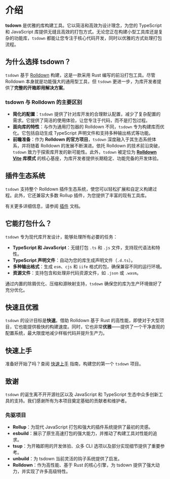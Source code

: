 # 介绍

**tsdown** 是优雅的库构建工具。它以简洁和高效为设计理念，为您的 TypeScript 和 JavaScript 库提供无缝且高效的打包方式。无论您正在构建小型工具库还是复杂的功能库，`tsdown` 都能让您专注于核心代码开发，同时以优雅的方式处理打包流程。

## 为什么选择 tsdown？

`tsdown` 基于 [Rolldown](https://rolldown.rs) 构建，这是一款采用 Rust 编写的前沿打包工具。尽管 Rolldown 本身就是功能强大的通用型工具，但 `tsdown` 更进一步，为库开发者提供了**完整的开箱即用解决方案**。

### tsdown 与 Rolldown 的主要区别

- **简化的配置**：`tsdown` 提供了针对库开发的合理默认配置，减少了复杂配置的需求。它提供了简洁的使用体验，让您专注于代码，而不是打包过程。
- **面向库的特性**：与作为通用打包器的 Rolldown 不同，`tsdown` 专为构建库而优化。它包括自动生成 TypeScript 声明文件和支持多种输出格式等功能。
- **前瞻准备**：作为 **Rolldown 的官方项目**，`tsdown` 深度融入于其生态系统体系，并将随着 Rolldown 的发展不断演进。依托 Rolldown 的技术前沿突破，`tsdown` 致力于探索库开发的新可能性。此外，`tsdown` 被定位为 **[Rolldown Vite](https://github.com/vitejs/rolldown-vite) 库模式** 的核心基座，为库开发者提供长期稳定、功能完备的开发体验。

## 插件生态系统

`tsdown` 支持整个 Rolldown 插件生态系统，使您可以轻松扩展和自定义构建过程。此外，它还兼容大多数 Rollup 插件，为您提供了丰富的现有工具库。

有关更多详细信息，请参阅 [插件](../advanced/plugins.md) 文档。

## 它能打包什么？

`tsdown` 专为现代库开发设计，能够处理所有必要的任务：

- **TypeScript 和 JavaScript**：无缝打包 `.ts` 和 `.js` 文件，支持现代语法和特性。
- **TypeScript 声明文件**：自动为您的库生成声明文件（`.d.ts`）。
- **多种输出格式**：生成 `esm`、`cjs` 和 `iife` 格式的包，确保兼容不同的运行环境。
- **资源文件**：支持包含和处理非代码资源文件，如 `.json` 或 `.wasm`。

通过内置的除屑优化、压缩和源映射支持，`tsdown` 确保您的库为生产环境做好了充分优化。

## 快速且优雅

`tsdown` 的设计目标是**快速**。借助 Rolldown 基于 Rust 的高性能，即使对于大型项目，它也能提供极快的构建速度。同时，它也非常**优雅**——提供了一个干净直观的配置系统，最大限度地减少样板代码并提升生产力。

## 快速上手

准备好开始了吗？查阅 [快速上手](./getting-started.md) 指南，构建您的第一个 `tsdown` 项目。

## 致谢

`tsdown` 的诞生离不开开源社区以及 JavaScript 和 TypeScript 生态中众多创新工具的支持。我们感谢所有为本项目奠定基础的贡献者和维护者。

### 先驱项目

- **Rollup**：为现代 JavaScript 打包和强大的插件系统提供了最初的灵感。
- **esbuild**：展示了原生高速打包的强大能力，并推动了构建工具对性能的追求。
- **tsup**：为开箱即用的开发体验、众多 CLI 选项以及部分实现细节提供了重要参考。
- **unbuild**：为 tsdown 当前灵活的钩子系统提供了启发。
- **Rolldown**：作为高性能、基于 Rust 的核心引擎，为 tsdown 提供了强大动力，并实现了许多高级特性。
